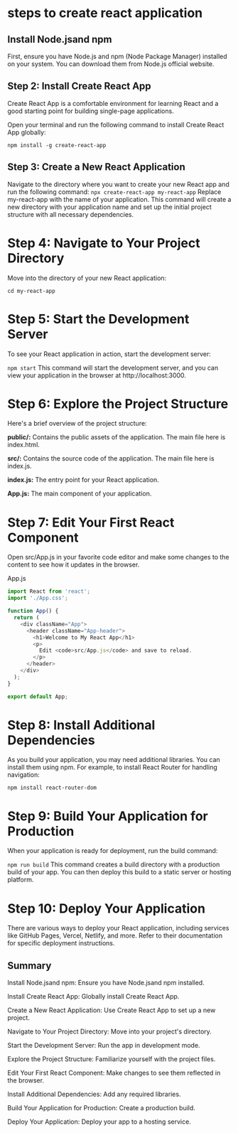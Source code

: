 # steps to create react application
##  Install Node.jsand npm
First, ensure you have Node.js and npm (Node Package Manager) installed on your system.
 You can download them from Node.js official website.

## Step 2: Install Create React App
Create React App is a comfortable environment for learning React and a good starting point for building single-page applications.

Open your terminal and run the following command to install Create React App globally:

`npm install -g create-react-app`
## Step 3: Create a New React Application
Navigate to the directory where you want to create your new React app and run the following command:
`npx create-react-app my-react-app`
Replace my-react-app with the name of your application. This command will create a new directory with your application name and set up the initial project structure with all necessary dependencies.

# Step 4: Navigate to Your Project Directory
Move into the directory of your new React application:

`cd my-react-app`
 # Step 5: Start the Development Server
To see your React application in action, start the development server:

`npm start`
This command will start the development server, and you can view your application in the browser at http://localhost:3000.

# Step 6: Explore the Project Structure
Here's a brief overview of the project structure:

**public/:** Contains the public assets of the application. The main file here is index.html.

**src/:** Contains the source code of the application. The main file here is index.js.

**index.js:** The entry point for your React application.

**App.js:** The main component of your application.

# Step 7: Edit Your First React Component
Open src/App.js in your favorite code editor and make some changes to the content to see how it updates in the browser.

App.js

```javascript
import React from 'react';
import './App.css';

function App() {
  return (
    <div className="App">
      <header className="App-header">
        <h1>Welcome to My React App</h1>
        <p>
          Edit <code>src/App.js</code> and save to reload.
        </p>
      </header>
    </div>
  );
}

export default App;
```
# Step 8: Install Additional Dependencies
As you build your application, you may need additional libraries. You can install them using npm. For example, to install React Router for handling navigation:

`npm install react-router-dom`
# Step 9: Build Your Application for Production
When your application is ready for deployment, run the build command:

`npm run build`
This command creates a build directory with a production build of your app. You can then deploy this build to a static server or hosting platform.

# Step 10: Deploy Your Application
There are various ways to deploy your React application, including services like GitHub Pages, Vercel, Netlify, and more. Refer to their documentation for specific deployment instructions.

## Summary
Install Node.jsand npm: Ensure you have Node.jsand npm installed.

Install Create React App: Globally install Create React App.

Create a New React Application: Use Create React App to set up a new project.

Navigate to Your Project Directory: Move into your project's directory.

Start the Development Server: Run the app in development mode.

Explore the Project Structure: Familiarize yourself with the project files.

Edit Your First React Component: Make changes to see them reflected in the browser.

Install Additional Dependencies: Add any required libraries.

Build Your Application for Production: Create a production build.

Deploy Your Application: Deploy your app to a hosting service.